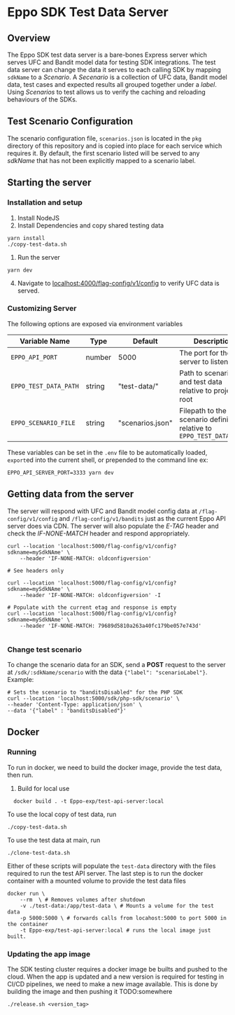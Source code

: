 # Eppo SDK Test Data Server

## Overview

The Eppo SDK test data server is a bare-bones Express server which serves UFC and Bandit model data for testing SDK integrations. The test data server can change the data it serves to each calling SDK by mapping `sdkName` to a _Scenario_. A _Secenario_ is a collection of UFC data, Bandit model data, test cases and expected results all grouped together under a _label_. Using _Scenarios_ to test allows us to verify the caching and reloading behaviours of the SDKs.

## Test Scenario Configuration

The scenario configuration file, `scenarios.json` is located in the `pkg` directory of this repository and is copied into place for each service which requires it. By default, the first scenario listed will be served to any _sdkName_ that has not been explicitly mapped to a scenario label.

## Starting the server

### Installation and setup

1. Install NodeJS
2. Install Dependencies and copy shared testing data

```shell
yarn install
./copy-test-data.sh
```

1. Run the server

```shell
yarn dev
```

4. Navigate to [localhost:4000/flag-config/v1/config](localhost:4000/flag-config/v1/config) to verify UFC data is served.

### Customizing Server
The following options are exposed via environment variables

| Variable Name         | Type      | Default           | Description |
| -- | -- | -- | -- |
| `EPPO_API_PORT`       | number    | 5000              | The port for the server to listen on |
| `EPPO_TEST_DATA_PATH` | string    | "test-data/"      | Path to scenario file and test data relative to project root |
| `EPPO_SCENARIO_FILE`  | string    | "scenarios.json"  | Filepath to the scenario definitions, relative to `EPPO_TEST_DATA_PATH` |


These variables can be set in the `.env` file to be automatically loaded, `export`ed into the current shell, or prepended to the command line ex:

```shell
EPPO_API_SERVER_PORT=3333 yarn dev
```

## Getting data from the server

The server will respond with UFC and Bandit model config data at `/flag-config/v1/config` and `/flag-config/v1/bandits` just as the current Eppo API server does via CDN. The server will also populate the _E-TAG_ header and check the _IF-NONE-MATCH_ header and respond appropriately.

```shell
curl --location 'localhost:5000/flag-config/v1/config?sdkname=mySdkNAme' \
    --header 'IF-NONE-MATCH: oldconfigversion'

# See headers only

curl --location 'localhost:5000/flag-config/v1/config?sdkname=mySdkNAme' \
    --header 'IF-NONE-MATCH: oldconfigversion' -I

# Populate with the current etag and response is empty
curl --location 'localhost:5000/flag-config/v1/config?sdkname=mySdkNAme' \
    --header 'IF-NONE-MATCH: 79689d5810a263a40fc179be057e743d'


```
### Change test scenario

To change the scenario data for an SDK, send a **POST** request to the server at `/sdk/:sdkName/scenario` with the data `{"label": "scenarioLabel"}`. Example:

```shell
# Sets the scenario to "banditsDisabled" for the PHP SDK
curl --location 'localhost:5000/sdk/php-sdk/scenario' \
--header 'Content-Type: application/json' \
--data '{"label" : "banditsDisabled"}'
```

## Docker

### Running
To run in docker, we need to build the docker image, provide the test data, then run.

1. Build for local use
```shell
  docker build . -t Eppo-exp/test-api-server:local
```

To use the local copy of test data, run
```shell
./copy-test-data.sh
```

To use the test data at main, run
```shell
./clone-test-data.sh
```

Either of these scripts will populate the `test-data` directory with the files required to run the test API server. The last step is to run the docker container with a mounted volume to provide the test data files

```shell
docker run \
    --rm  \ # Removes volumes after shutdown
    -v ./test-data:/app/test-data \ # Mounts a volume for the test data
    -p 5000:5000 \ # forwards calls from locahost:5000 to port 5000 in the container
    -t Eppo-exp/test-api-server:local # runs the local image just built.
```


### Updating the app image
The SDK testing cluster requires a docker image be builts and pushed to the cloud.
When the app is updated and a new version is required for testing in CI/CD pipelines, we need to make a new image available. This is done by building the image and then pushing it TODO:somewhere

```shell
./release.sh <version_tag>
```
